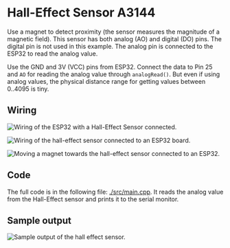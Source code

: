 # Hall-Effect Sensor A3144

Use a magnet to detect proximity (the sensor measures the magnitude of a magnetic
field). This sensor has both analog (AO) and digital (DO) pins. The digital pin is not used in this example. The analog pin is connected to the ESP32 to read the analog value.

Use the GND and 3V (VCC) pins from ESP32. Connect the data to Pin 25 and `AO` for reading the
analog value through `analogRead()`. But even if using analog values, the
physical distance range for getting values between $0 .. 4095$ is tiny.

## Wiring

![Wiring of the ESP32 with a Hall-Effect Sensor
connected.](./media/wiring-hall-effect.jpeg)

![Wiring of the hall-effect sensor connected to an ESP32
board.](./media/wiring-hall-effect-2.jpeg)

![Moving a magnet towards the hall-effect sensor connected to an
ESP32.](./media/magnet-hall-effect.jpeg)

## Code

The full code is in the following file: [./src/main.cpp](./src/main.cpp).
It reads the analog value from the Hall-Effect sensor and prints it to the serial monitor.

## Sample output

![Sample output of the hall effect
sensor.](./media/output-hall-effect.png)